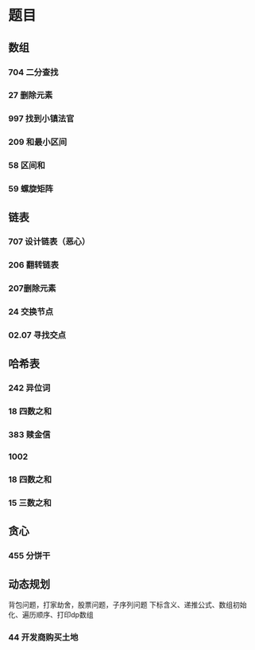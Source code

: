 # 题目
## 数组
### 704 二分查找
### 27 删除元素
### 997 找到小镇法官
### 209 和最小区间
### 58 区间和
### 59 螺旋矩阵
## 链表
### 707 设计链表（恶心）
### 206 翻转链表
### 207删除元素
### 24 交换节点
### 02.07 寻找交点
## 哈希表
### 242 异位词
### 18 四数之和
### 383 赎金信
### 1002 
### 18 四数之和
### 15 三数之和

## 贪心
### 455 分饼干
## 动态规划
背包问题，打家劫舍，股票问题，子序列问题
下标含义、递推公式、数组初始化、遍历顺序、打印dp数组
### 44 开发商购买土地